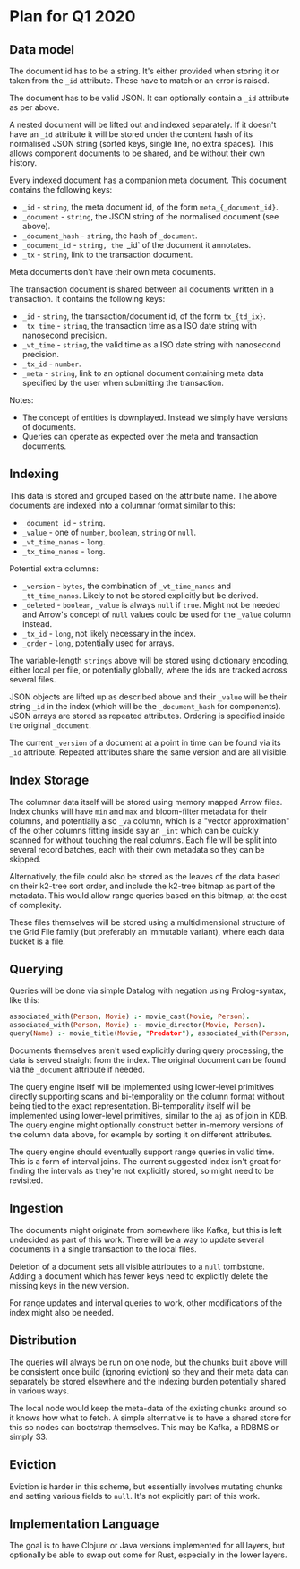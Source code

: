 # Plan for Q1 2020

## Data model

The document id has to be a string. It's either provided when storing
it or taken from the `_id` attribute. These have to match or an error
is raised.

The document has to be valid JSON. It can optionally contain a `_id`
attribute as per above.

A nested document will be lifted out and indexed separately. If it
doesn't have an `_id` attribute it will be stored under the content
hash of its normalised JSON string (sorted keys, single line, no extra
spaces). This allows component documents to be shared, and be without
their own history.

Every indexed document has a companion meta document. This document
contains the following keys:

* `_id` - `string`, the meta document id, of the form
  `meta_{_document_id}`.
* `_document` - `string`, the JSON string of the normalised document
  (see above).
* `_document_hash` - `string`, the hash of `_document`.
* `_document_id` - `string, the `_id` of the document it annotates.
* `_tx` - `string`, link to the transaction document.

Meta documents don't have their own meta documents.

The transaction document is shared between all documents written in a
transaction. It contains the following keys:

* `_id` - `string`, the transaction/document id, of the form `tx_{td_ix}`.
* `_tx_time` - `string`, the transaction time as a ISO date string with nanosecond precision.
* `_vt_time` - `string`, the valid time as a ISO date string with nanosecond precision.
* `_tx_id` - `number`.
* `_meta` - `string`, link to an optional document containing meta
  data specified by the user when submitting the transaction.

Notes:
* The concept of entities is downplayed. Instead we simply have
  versions of documents.
* Queries can operate as expected over the meta and transaction
  documents.

## Indexing

This data is stored and grouped based on the attribute name. The above
documents are indexed into a columnar format similar to this:

* `_document_id` - `string`.
* `_value` - one of `number`, `boolean`, `string` or `null`.
* `_vt_time_nanos` - `long`.
* `_tx_time_nanos` - `long`.

Potential extra columns:

* `_version` - `bytes`, the combination of `_vt_time_nanos` and
`_tt_time_nanos`. Likely to not be stored explicitly but be derived.
* `_deleted` - `boolean`, `_value` is always `null` if `true`. Might
  not be needed and Arrow's concept of `null` values could be used for
  the `_value` column instead.
* `_tx_id` - `long`, not likely necessary in the index.
* `_order` - `long`, potentially used for arrays.

The variable-length `strings` above will be stored using dictionary
encoding, either local per file, or potentially globally, where the
ids are tracked across several files.

JSON objects are lifted up as described above and their `_value` will
be their string `_id` in the index (which will be the `_document_hash`
for components). JSON arrays are stored as repeated
attributes. Ordering is specified inside the original `_document`.

The current `_version` of a document at a point in time can be found
via its `_id` attribute. Repeated attributes share the same version
and are all visible.

## Index Storage

The columnar data itself will be stored using memory mapped Arrow
files. Index chunks will have `min` and `max` and bloom-filter
metadata for their columns, and potentially also `_va` column, which
is a "vector approximation" of the other columns fitting inside say an
`_int` which can be quickly scanned for without touching the real
columns. Each file will be split into several record batches, each
with their own metadata so they can be skipped.

Alternatively, the file could also be stored as the leaves of the data
based on their k2-tree sort order, and include the k2-tree bitmap as
part of the metadata. This would allow range queries based on this
bitmap, at the cost of complexity.

These files themselves will be stored using a multidimensional
structure of the Grid File family (but preferably an immutable
variant), where each data bucket is a file.

## Querying

Queries will be done via simple Datalog with negation using
Prolog-syntax, like this:

```prolog
associated_with(Person, Movie) :- movie_cast(Movie, Person).
associated_with(Person, Movie) :- movie_director(Movie, Person).
query(Name) :- movie_title(Movie, "Predator"), associated_with(Person, Movie), person_name(Person, Name).
```

Documents themselves aren't used explicitly during query processing,
the data is served straight from the index. The original document can
be found via the `_document` attribute if needed.

The query engine itself will be implemented using lower-level
primitives directly supporting scans and bi-temporality on the column
format without being tied to the exact representation. Bi-temporality
itself will be implemented using lower-level primitives, similar to
the `aj` as of join in KDB. The query engine might optionally
construct better in-memory versions of the column data above, for
example by sorting it on different attributes.

The query engine should eventually support range queries in valid
time. This is a form of interval joins. The current suggested index
isn't great for finding the intervals as they're not explicitly
stored, so might need to be revisited.

## Ingestion

The documents might originate from somewhere like Kafka, but this is
left undecided as part of this work. There will be a way to update
several documents in a single transaction to the local files.

Deletion of a document sets all visible attributes to a `null`
tombstone. Adding a document which has fewer keys need to explicitly
delete the missing keys in the new version.

For range updates and interval queries to work, other modifications of
the index might also be needed.

## Distribution

The queries will always be run on one node, but the chunks built above
will be consistent once build (ignoring eviction) so they and their
meta data can separately be stored elsewhere and the indexing burden
potentially shared in various ways.

The local node would keep the meta-data of the existing chunks around
so it knows how what to fetch. A simple alternative is to have a
shared store for this so nodes can bootstrap themselves. This may be
Kafka, a RDBMS or simply S3.

## Eviction

Eviction is harder in this scheme, but essentially involves mutating
chunks and setting various fields to `null`. It's not explicitly part
of this work.

## Implementation Language

The goal is to have Clojure or Java versions implemented for all
layers, but optionally be able to swap out some for Rust, especially
in the lower layers.
